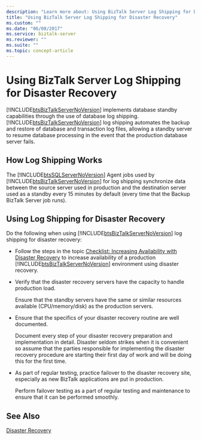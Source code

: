 ```yaml
---
description: "Learn more about: Using BizTalk Server Log Shipping for Disaster Recovery"
title: "Using BizTalk Server Log Shipping for Disaster Recovery"
ms.custom: ""
ms.date: "06/08/2017"
ms.service: biztalk-server
ms.reviewer: ""
ms.suite: ""
ms.topic: concept-article
---
```

# Using BizTalk Server Log Shipping for Disaster Recovery
[!INCLUDE[btsBizTalkServerNoVersion](../includes/btsbiztalkservernoversion-md.md)] implements database standby capabilities through the use of database log shipping. [!INCLUDE[btsBizTalkServerNoVersion](../includes/btsbiztalkservernoversion-md.md)] log shipping automates the backup and restore of database and transaction log files, allowing a standby server to resume database processing in the event that the production database server fails.  
  
## How Log Shipping Works  
 The [!INCLUDE[btsSQLServerNoVersion](../includes/btssqlservernoversion-md.md)] Agent jobs used by [!INCLUDE[btsBizTalkServerNoVersion](../includes/btsbiztalkservernoversion-md.md)] for log shipping synchronize data between the source server used in production and the destination server used as a standby every 15 minutes by default (every time that the Backup BizTalk Server job runs).  
  
## Using Log Shipping for Disaster Recovery  
 Do the following when using [!INCLUDE[btsBizTalkServerNoVersion](../includes/btsbiztalkservernoversion-md.md)] log shipping for disaster recovery:  
  
- Follow the steps in the topic [Checklist: Increasing Availability with Disaster Recovery](../technical-guides/checklist-increasing-availability-with-disaster-recovery.md) to increase availability of a production [!INCLUDE[btsBizTalkServerNoVersion](../includes/btsbiztalkservernoversion-md.md)] environment using disaster recovery.  
  
- Verify that the disaster recovery servers have the capacity to handle production load.  
  
   Ensure that the standby servers have the same or similar resources available (CPU/memory/disk) as the production servers.  
  
- Ensure that the specifics of your disaster recovery routine are well documented.  
  
   Document every step of your disaster recovery preparation and implementation in detail. Disaster seldom strikes when it is convenient so assume that the parties responsible for implementing the disaster recovery procedure are starting their first day of work and will be doing this for the first time.  
  
- As part of regular testing, practice failover to the disaster recovery site, especially as new BizTalk applications are put in production.  
  
   Perform failover testing as a part of regular testing and maintenance to ensure that it can be performed smoothly.  
  
## See Also  
 [Disaster Recovery](../technical-guides/disaster-recovery.md)

